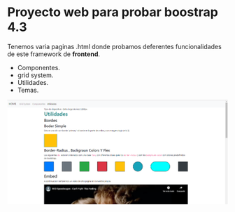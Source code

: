 # Proyecto web para probar boostrap 4.3

Tenemos varia paginas .html donde probamos deferentes funcionalidades de este framework de __frontend__.

- Componentes.
- grid system.
- Utilidades.
- Temas.

![Alt text](https://github.com/mikelbua/bootstrap/blob/master/CapturaReadme.PNG)